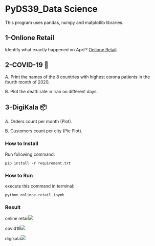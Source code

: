 # PyDS39_Data Science
This program uses pandas, numpy and matplotlib libraries.

## 1-Onlione Retail
Identify what exactly happened on April?
 [Onlione Retail](https://towardsdatascience.com/data-driven-growth-with-python-part-1-know-your-metrics-812781e66a5b).


## 2-COVID-19 🦠
A. Print the names of the 8 countries with highest corona patients in the fourth month of 2020.

B. Plot the death rate in Iran on different days.

## 3-DigiKala 📦
A. Orders count per month (Plot).

B. Customers count per city (Pie Plot). 

### How to Install
Run following command:
```
pip install -r requirement.txt
```

### How to Run
execute this command in terminal:
```
python onlione-retail.ipynb
```

### Result
online retail![](https://raw.githubusercontent.com/Farokhlagha/PyDataScience/main/PyDS38_Data%20Science/output/Visualization%20Distribution.png)

covid19![](https://raw.githubusercontent.com/Farokhlagha/PyDataScience/main/PyDS38_Data%20Science/output/ballon%20meloon%20war.png)

digikala![](https://raw.githubusercontent.com/Farokhlagha/PyDataScience/main/PyDS38_Data%20Science/output/Califirnia%20cities.png)

